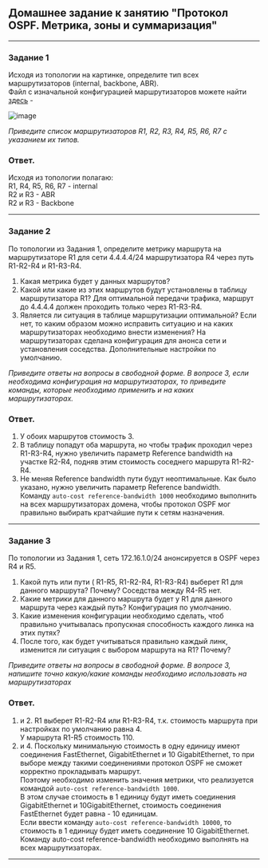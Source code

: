 ## Домашнее задание к занятию "Протокол OSPF. Метрика, зоны и суммаризация"  

---

### Задание 1

Исходя из топологии на картинке, определите тип всех маршрутизаторов (internal, backbone, ABR).  
Файл с изначальной конфигурацией маршрутизаторов можете найти [здесь]( https://github.com/netology-code/drut-homeworks/blob/main/4-03/homework_4_3_routers_config.txt ) - 

![image](https://github.com/netology-code/drut-homeworks/blob/main/4-03.png?raw=true)  

*Приведите список маршрутизаторов R1, R2, R3, R4, R5, R6, R7 c указанием их типов.*

### Ответ.  

Исходя из топологии полагаю:  
R1, R4, R5, R6, R7 - internal    
R2 и R3 - ABR  
R2 и R3 - Backbone  

---  

### Задание 2

По топологии из Задания 1, определите метрику маршрута на маршрутизаторе R1 для сети 4.4.4.4/24 маршрутизатора R4 через путь R1-R2-R4 и R1-R3-R4. 

1) Какая метрика будет у данных маршрутов?
2) Какой или какие из этих маршрутов будут установлены в таблицу маршрутизатора R1? 
Для оптимальной передачи трафика, маршрут до 4.4.4.4 должен проходить только через R1-R3-R4. 
3) Является ли ситуация в таблице маршрутизации оптимальной? Если нет, то каким образом можно исправить ситуацию и на каких маршрутизаторах необходимо внести изменения?
На маршрутизаторах сделана конфигурация для анонса сети и установления соседства. Дополнительные настройки по умолчанию.

*Приведите ответы на вопросы в свободной форме. В вопросе 3, если необходима конфигурация на маршрутизаторах, то приведите команды, которые необходимо применить и на каких маршрутизаторах.*

### Ответ.  

1. У обоих маршрутов стоимость 3.  
2. В таблицу попадут оба маршрута, но чтобы трафик проходил через R1-R3-R4, нужно увеличить параметр Reference bandwidth на участке R2-R4, подняв этим стоимость соседнего маршрута R1-R2-R4.  
3. Не меняя Reference bandwidth пути будут неоптимальные. Как было указано, нужно увеличить параметр Reference bandwidth.  
Команду `auto-cost reference-bandwidth 1000` необходимо выполнить на всех маршрутизаторах домена, чтобы протокол OSPF мог правильно выбирать кратчайшие пути к сетям назначения.  

---  

### Задание 3 

По топологии из Задания 1, сеть 172.16.1.0/24 анонсируется в OSPF через R4 и R5. 
1) Какой путь или пути ( R1-R5, R1-R2-R4, R1-R3-R4)  выберет R1 для данного маршрута? Почему? Соседства между R4-R5 нет.
2) Какие метрики для данного маршрута будет у R1 для данного маршрута через каждый путь? Конфигурация по умолчанию.
3) Какие изменения конфигурации необходимо сделать, чтоб правильно учитывалась пропускная способность каждого линка на этих путях?  
4) После того, как будет учитываться правильно каждый линк, изменится ли ситуация с выбором маршрута на R1? Почему?
 
*Приведите ответы на вопросы в свободной форме. В вопросе 3, напишите точно какую/какие команды необходимо использовать на маршрутизаторах*

### Ответ.  

1. и 2. R1 выберет R1-R2-R4 или R1-R3-R4, т.к. стоимость маршрута при настройках по умолчанию равна 4.  
У маршрута R1-R5 стоимость 110.  
3. и 4. Поскольку минимальную стоимость в одну единицу имеют соединения FastEthernet, GigabitEthernet и 10 GigabitEthernet, то при выборе между такими соединениями протокол OSPF не сможет корректно прокладывать маршрут.  
Поэтому необходимо изменить значения метрики, что реализуется командой `auto-cost reference-bandwidth 1000`.  
В этом случае стоимость в 1 единицу будут иметь соединения GigabitEthernet и 10GigabitEthernet, стоимость соединения FastEthernet будет равна - 10 единицам.   
Если ввести команду `auto-cost reference-bandwidth 10000`, то стоимость в 1 единицу будет иметь соединение 10 GigabitEthernet.  
Команду auto-cost reference-bandwidth необходимо выполнять на всех маршрутизаторах.  

---